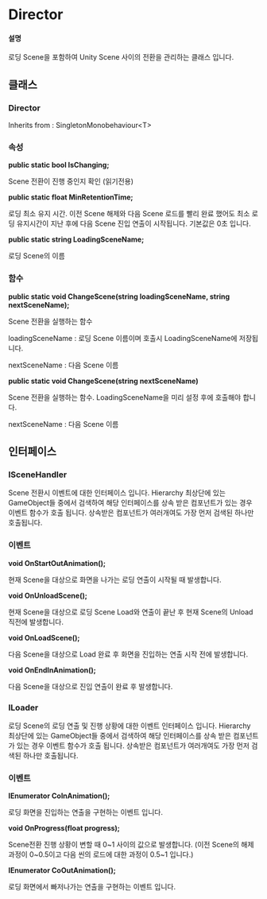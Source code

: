 # Director



#### 설명

로딩 Scene을 포함하여 Unity Scene 사이의 전환을 관리하는 클래스 입니다.



## 클래스



### Director

Inherits from : SingletonMonobehaviour\<T>



### 속성



**public static bool IsChanging;**

Scene 전환이 진행 중인지 확인 (읽기전용)


**public static float MinRetentionTime;**

로딩 최소 유지 시간. 이전 Scene 해제와 다음 Scene 로드를 빨리 완료 했어도 최소 로딩 유지시간이 지난 후에 다음 Scene 진입 연출이 시작됩니다.
기본값은 0초 입니다.


**public static string LoadingSceneName;**

로딩 Scene의 이름


### 함수



**public static void ChangeScene(string loadingSceneName, string nextSceneName);**

Scene 전환을 실행하는 함수

loadingSceneName : 로딩 Scene 이름이며 호출시 LoadingSceneName에 저장됩니다.

nextSceneName : 다음 Scene 이름



**public static void ChangeScene(string nextSceneName)**

Scene 전환을 실행하는 함수. LoadingSceneName을 미리 설정 후에 호출해야 합니다.

nextSceneName : 다음 Scene 이름



## 인터페이스



### ISceneHandler

Scene 전환시 이벤트에 대한 인터페이스 입니다. Hierarchy 최상단에 있는 GameObject들 중에서 검색하여 해당 인터페이스를 상속 받은 컴포넌트가 있는 경우 이벤트 함수가 호출 됩니다. 상속받은 컴포넌트가 여러개여도 가장 먼저 검색된 하나만 호출됩니다.



### 이벤트



**void OnStartOutAnimation();**

현재 Scene을 대상으로 화면을 나가는 로딩 연출이 시작될 때 발생합니다. 



**void OnUnloadScene();**

현재 Scene을 대상으로 로딩 Scene Load와 연출이 끝난 후 현재 Scene의 Unload 직전에 발생합니다. 



**void OnLoadScene();**

다음 Scene을 대상으로 Load 완료 후 화면을 진입하는 연출 시작 전에 발생합니다.



**void OnEndInAnimation();**

다음 Scene을 대상으로 진입 연출이 완료 후 발생합니다.



### ILoader

로딩 Scene의 로딩 연출 및 진행 상황에 대한 이벤트 인터페이스 입니다. Hierarchy 최상단에 있는 GameObject들 중에서 검색하여 해당 인터페이스를 상속 받은 컴포넌트가 있는 경우 이벤트 함수가 호출 됩니다. 상속받은 컴포넌트가 여러개여도 가장 먼저 검색된 하나만 호출됩니다.



### 이벤트



**IEnumerator CoInAnimation();**

로딩 화면을 진입하는 연출을 구현하는 이벤트 입니다.



**void OnProgress(float progress);**

Scene전환 진행 상황이 변할 때 0\~1 사이의 값으로 발생합니다. (이전 Scene의 해제 과정이 0\~0.5이고 다음 씬의 로드에 대한 과정이 0.5\~1 입니다.)



**IEnumerator CoOutAnimation();**

로딩 화면에서 빠저나가는 연출을 구현하는 이벤트 입니다.
